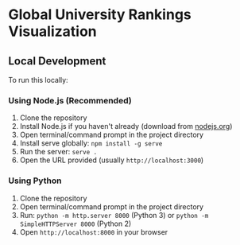 # Global University Rankings Visualization

## Local Development

To run this locally:

### Using Node.js (Recommended)
1. Clone the repository
2. Install Node.js if you haven't already (download from [nodejs.org](https://nodejs.org/))
3. Open terminal/command prompt in the project directory
4. Install serve globally: `npm install -g serve`
5. Run the server: `serve .`
6. Open the URL provided (usually `http://localhost:3000`)

### Using Python
1. Clone the repository
2. Open terminal/command prompt in the project directory
3. Run: `python -m http.server 8000` (Python 3) or `python -m SimpleHTTPServer 8000` (Python 2)
4. Open `http://localhost:8000` in your browser




